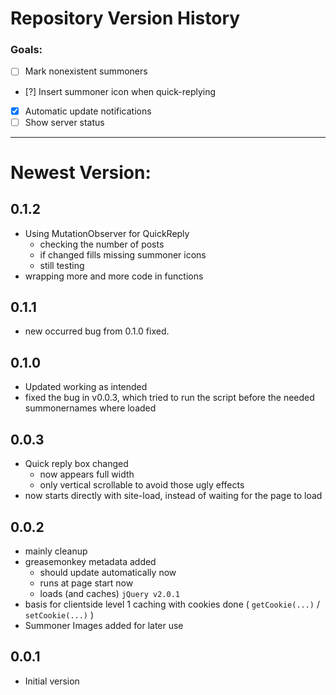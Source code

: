 Repository Version History
==========================
### Goals:
- [ ] Mark nonexistent summoners
- [?] Insert summoner icon when quick-replying
- [x] Automatic update notifications
- [ ] Show server status

---

# Newest Version:
## 0.1.2
- Using MutationObserver for QuickReply
	- checking the number of posts
	- if changed fills missing summoner icons
	- still testing
- wrapping more and more code in functions

## 0.1.1
- new occurred bug from 0.1.0 fixed.

## 0.1.0
- Updated working as intended
- fixed the bug in v0.0.3, which tried to run the script before the needed summonernames where loaded

## 0.0.3
- Quick reply box changed
	- now appears full width
	- only vertical scrollable to avoid those ugly effects
- now starts directly with site-load, instead of waiting for the page to load

## 0.0.2
- mainly cleanup
- greasemonkey metadata added
	- should update automatically now
	- runs at page start now
	- loads (and caches) `jQuery v2.0.1`
- basis for clientside level 1 caching with cookies done ( `getCookie(...)` / `setCookie(...)` )
- Summoner Images added for later use


## 0.0.1
- Initial version